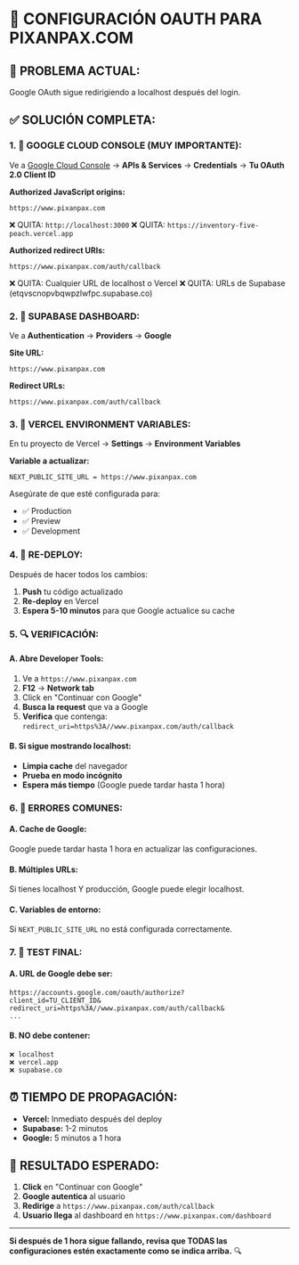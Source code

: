 # 🔧 CONFIGURACIÓN OAUTH PARA PIXANPAX.COM

## 🎯 PROBLEMA ACTUAL:
Google OAuth sigue redirigiendo a localhost después del login.

## ✅ SOLUCIÓN COMPLETA:

### **1. 🔴 GOOGLE CLOUD CONSOLE (MUY IMPORTANTE):**

Ve a [Google Cloud Console](https://console.cloud.google.com/)
→ **APIs & Services** → **Credentials** → **Tu OAuth 2.0 Client ID**

**Authorized JavaScript origins:**
```
https://www.pixanpax.com
```
❌ QUITA: `http://localhost:3000`
❌ QUITA: `https://inventory-five-peach.vercel.app`

**Authorized redirect URIs:**
```
https://www.pixanpax.com/auth/callback
```
❌ QUITA: Cualquier URL de localhost o Vercel
❌ QUITA: URLs de Supabase (etqvscnopvbqwpzlwfpc.supabase.co)

### **2. 🔴 SUPABASE DASHBOARD:**

Ve a **Authentication** → **Providers** → **Google**

**Site URL:**
```
https://www.pixanpax.com
```

**Redirect URLs:**
```
https://www.pixanpax.com/auth/callback
```

### **3. 🔴 VERCEL ENVIRONMENT VARIABLES:**

En tu proyecto de Vercel → **Settings** → **Environment Variables**

**Variable a actualizar:**
```
NEXT_PUBLIC_SITE_URL = https://www.pixanpax.com
```

Asegúrate de que esté configurada para:
- ✅ Production
- ✅ Preview  
- ✅ Development

### **4. 🔴 RE-DEPLOY:**

Después de hacer todos los cambios:
1. **Push** tu código actualizado
2. **Re-deploy** en Vercel
3. **Espera 5-10 minutos** para que Google actualice su cache

### **5. 🔍 VERIFICACIÓN:**

#### **A. Abre Developer Tools:**
1. Ve a `https://www.pixanpax.com`
2. **F12** → **Network tab**
3. Click en "Continuar con Google"
4. **Busca la request** que va a Google
5. **Verifica** que contenga: `redirect_uri=https%3A//www.pixanpax.com/auth/callback`

#### **B. Si sigue mostrando localhost:**
- **Limpia cache** del navegador
- **Prueba en modo incógnito**
- **Espera más tiempo** (Google puede tardar hasta 1 hora)

### **6. 🚨 ERRORES COMUNES:**

#### **A. Cache de Google:**
Google puede tardar hasta 1 hora en actualizar las configuraciones.

#### **B. Múltiples URLs:**
Si tienes localhost Y producción, Google puede elegir localhost.

#### **C. Variables de entorno:**
Si `NEXT_PUBLIC_SITE_URL` no está configurada correctamente.

### **7. 🎯 TEST FINAL:**

#### **A. URL de Google debe ser:**
```
https://accounts.google.com/oauth/authorize?
client_id=TU_CLIENT_ID&
redirect_uri=https%3A//www.pixanpax.com/auth/callback&
...
```

#### **B. NO debe contener:**
```
❌ localhost
❌ vercel.app
❌ supabase.co
```

## ⏰ TIEMPO DE PROPAGACIÓN:

- **Vercel:** Inmediato después del deploy
- **Supabase:** 1-2 minutos
- **Google:** 5 minutos a 1 hora

## 🎉 RESULTADO ESPERADO:

1. **Click** en "Continuar con Google"
2. **Google autentica** al usuario
3. **Redirige** a `https://www.pixanpax.com/auth/callback`
4. **Usuario llega** al dashboard en `https://www.pixanpax.com/dashboard`

---

**Si después de 1 hora sigue fallando, revisa que TODAS las configuraciones estén exactamente como se indica arriba.** 🔍
